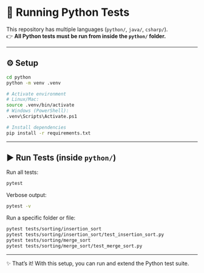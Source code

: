 # 🧪 Running Python Tests

This repository has multiple languages (`python/`, `java/`, `csharp/`).  
👉 **All Python tests must be run from inside the `python/` folder.**

---

## ⚙️ Setup

```bash
cd python
python -m venv .venv

# Activate environment
# Linux/Mac:
source .venv/bin/activate
# Windows (PowerShell):
.venv\Scripts\Activate.ps1

# Install dependencies
pip install -r requirements.txt
```

---

## ▶️ Run Tests (inside `python/`)

Run all tests:
```bash
pytest
```

Verbose output:
```bash
pytest -v
```

Run a specific folder or file:
```bash
pytest tests/sorting/insertion_sort
pytest tests/sorting/insertion_sort/test_insertion_sort.py
pytest tests/sorting/merge_sort
pytest tests/sorting/merge_sort/test_merge_sort.py
```

---

✨ That’s it! With this setup, you can run and extend the Python test suite.  
